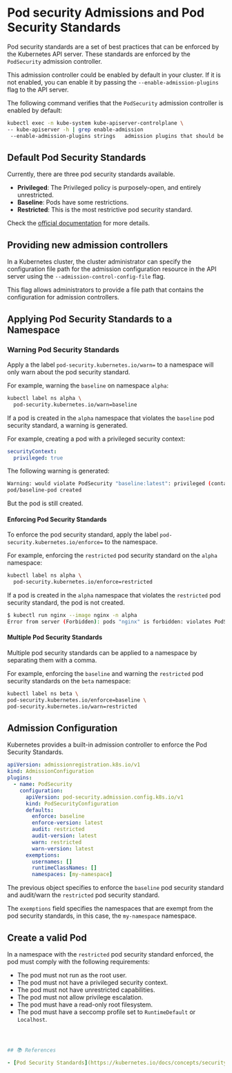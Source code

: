 # Pod security Admissions and Pod Security Standards

Pod security standards are a set of best practices that can be enforced by the Kubernetes API server. These standards are enforced by the `PodSecurity` admission controller. 

This admission controller could be enabled by default in your cluster. If it is not enabled, you can enable it by passing the `--enable-admission-plugins` flag to the API server.

The following command verifies that the `PodSecurity` admission controller is enabled by default:

```bash
kubectl exec -n kube-system kube-apiserver-controlplane \
-- kube-apiserver -h | grep enable-admission
 --enable-admission-plugins strings   admission plugins that should be enabled in addition to default enabled ones (NamespaceLifecycle, ... PodSecurity, Priority, ...
```

## Default Pod Security Standards

Currently, there are three pod security standards available.

- **Privileged**: The Privileged policy is purposely-open, and entirely unrestricted.
- **Baseline**: Pods have some restrictions.
- **Restricted**: This is the most restrictive pod security standard. 

Check the [official documentation](https://kubernetes.io/docs/concepts/security/pod-security-standards/) for more details.

## Providing new admission controllers

In a Kubernetes cluster, the cluster administrator can specify the configuration file path for the admission configuration resource in the API server using the `--admission-control-config-file` flag.

This flag allows administrators to provide a file path that contains the configuration for admission controllers.



## Applying Pod Security Standards to a Namespace

### Warning Pod Security Standards

Apply a the label `pod-security.kubernetes.io/warn=` to a namespace will only warn about the pod security standard.

For example, warning the `baseline` on namespace `alpha`:

```bash
kubectl label ns alpha \
  pod-security.kubernetes.io/warn=baseline
```

If a pod is created in the `alpha` namespace that violates the `baseline` pod security standard, a warning is generated.

For example, creating a pod with a privileged security context:

```yaml
securityContext:
  privileged: true
```

The following warning is generated:

```bash
Warning: would violate PodSecurity "baseline:latest": privileged (container "baseline-pod" must not set securityContext.privileged=true)
pod/baseline-pod created
```

But the pod is still created.

#### Enforcing Pod Security Standards

To enforce the pod security standard, apply the label `pod-security.kubernetes.io/enforce=` to the namespace.

For example, enforcing the `restricted` pod security standard on the `alpha` namespace:

```bash
kubectl label ns alpha \
  pod-security.kubernetes.io/enforce=restricted
```

If a pod is created in the `alpha` namespace that violates the `restricted` pod security standard, the pod is not created.

```bash
$ kubectl run nginx --image nginx -n alpha
Error from server (Forbidden): pods "nginx" is forbidden: violates PodSecurity "restricted:latest": allowPrivilegeEscalation != false (container "nginx" must set securityContext.allowPrivilegeEscalation=false), unrestricted capabilities (container "nginx" must set securityContext.capabilities.drop=["ALL"]), runAsNonRoot != true (pod or container "nginx" must set securityContext.runAsNonRoot=true), seccompProfile (pod or container "nginx" must set securityContext.seccompProfile.type to "RuntimeDefault" or "Localhost")
```

#### Multiple Pod Security Standards

Multiple pod security standards can be applied to a namespace by separating them with a comma. 

For example, enforcing the `baseline` and warning the `restricted` pod security standards on the `beta` namespace:

```bash
kubectl label ns beta \
pod-security.kubernetes.io/enforce=baseline \
pod-security.kubernetes.io/warn=restricted
```

## Admission Configuration

Kubernetes provides a built-in admission controller to enforce the Pod Security Standards.  

```yaml
apiVersion: admissionregistration.k8s.io/v1
kind: AdmissionConfiguration
plugins:
  - name: PodSecurity
    configuration:
      apiVersion: pod-security.admission.config.k8s.io/v1
      kind: PodSecurityConfiguration
      defaults:
        enforce: baseline
        enforce-version: latest
        audit: restricted
        audit-version: latest
        warn: restricted
        warn-version: latest
      exemptions:
        usernames: [] 
        runtimeClassNames: [] 
        namespaces: [my-namespace] 
```

The previous object specifies to enforce the `baseline` pod security standard and audit/warn the `restricted` pod security standard.

The `exemptions` field specifies the namespaces that are exempt from the pod security standards, in this case, the `my-namespace` namespace.

## Create a valid Pod

In a namespace with the `restricted` pod security standard enforced, the pod must comply with the following requirements:

- The pod must not run as the root user.
- The pod must not have a privileged security context.
- The pod must not have unrestricted capabilities.
- The pod must not allow privilege escalation.
- The pod must have a read-only root filesystem.
- The pod must have a seccomp profile set to `RuntimeDefault` or `Localhost`.

```yaml



## 📚 References

- [Pod Security Standards](https://kubernetes.io/docs/concepts/security/pod-security-standards/)
